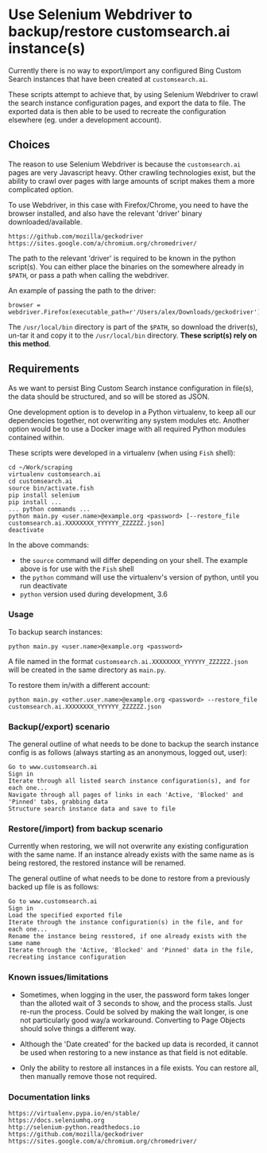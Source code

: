# Use Selenium Webdriver to backup/restore customsearch.ai instance(s)

Currently there is no way to export/import any configured Bing Custom Search instances that have been created at
`customsearch.ai`.

These scripts attempt to achieve that, by using Selenium Webdriver to crawl the search instance configuration pages, and
export the data to file. The exported data is then able to be used to recreate the configuration elsewhere (eg. under a
development account).

## Choices

The reason to use Selenium Webdriver is because the `customsearch.ai` pages are very Javascript heavy. Other crawling
technologies exist, but the ability to crawl over pages with large amounts of script makes them a more complicated
option.

To use Webdriver, in this case with Firefox/Chrome, you need to have the browser installed, and also have the relevant
'driver' binary downloaded/available.

    https://github.com/mozilla/geckodriver
    https://sites.google.com/a/chromium.org/chromedriver/

The path to the relevant 'driver' is required to be known in the python script(s). You can either place the binaries on
the somewhere already in `$PATH`, or pass a path when calling the webdriver.

An example of passing the path to the driver:

    browser = webdriver.Firefox(executable_path=r'/Users/alex/Downloads/geckodriver')

The `/usr/local/bin` directory is part of the `$PATH`, so download the driver(s), un-tar it and copy it to the
`/usr/local/bin` directory. **These script(s) rely on this method**.

## Requirements

As we want to persist Bing Custom Search instance configuration in file(s), the data should be structured, and so will
be stored as JSON.

One development option is to develop in a Python virtualenv, to keep all our dependencies together, not overwriting any
system modules etc. Another option  would be to use a Docker image with all required Python modules contained within.

These scripts were developed in a virtualenv (when using `Fish` shell):

    cd ~/Work/scraping
    virtualenv customsearch.ai
    cd customsearch.ai
    source bin/activate.fish
    pip install selenium
    pip install ...
    ... python commands ...
    python main.py <user.name>@example.org <password> [--restore_file customsearch.ai.XXXXXXXX_YYYYYY_ZZZZZZ.json]
    deactivate

In the above commands:

- the `source` command will differ depending on your shell. The example above is for use with the `Fish` shell
- the `python` command will use the virtualenv's version of python, until you run deactivate
- `python` version used during development, 3.6

### Usage

To backup search instances:

    python main.py <user.name>@example.org <password>

A file named in the format `customsearch.ai.XXXXXXXX_YYYYYY_ZZZZZZ.json` will be created in the same directory as
`main.py`.

To restore them in/with a different account:

    python main.py <other.user.name>@example.org <password> --restore_file customsearch.ai.XXXXXXXX_YYYYYY_ZZZZZZ.json

### Backup(/export) scenario

The general outline of what needs to be done to backup the search instance config is as follows (always starting as an
anonymous, logged out, user):

    Go to www.customsearch.ai
    Sign in
    Iterate through all listed search instance configuration(s), and for each one...
    Navigate through all pages of links in each 'Active, 'Blocked' and 'Pinned' tabs, grabbing data
    Structure search instance data and save to file

### Restore(/import) from backup scenario

Currently when restoring, we will not overwrite any existing configuration with the same name. If an instance already
exists with the same name as is being restored, the restored instance will be renamed.

The general outline of what needs to be done to restore from a previously backed up file is as follows:

    Go to www.customsearch.ai
    Sign in
    Load the specified exported file
    Iterate through the instance configuration(s) in the file, and for each one...
    Rename the instance being resstored, if one already exists with the same name
    Iterate through the 'Active, 'Blocked' and 'Pinned' data in the file, recreating instance configuration

### Known issues/limitations

- Sometimes, when logging in the user, the password form takes longer than the alloted wait of 3 seconds to show,
and the process stalls. Just re-run the process. Could be solved by making the wait longer, is one not particularly good
way/a workaround. Converting to Page Objects should solve things a different way.

- Although the 'Date created' for the backed up data is recorded, it cannot be used when restoring to a new instance as
that field is not editable.

- Only the ability to restore all instances in a file exists. You can restore all, then manually remove those not
required.

### Documentation links

    https://virtualenv.pypa.io/en/stable/
    https://docs.seleniumhq.org
    http://selenium-python.readthedocs.io
    https://github.com/mozilla/geckodriver
    https://sites.google.com/a/chromium.org/chromedriver/
